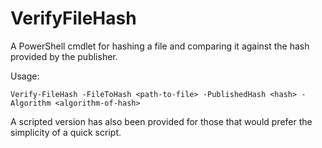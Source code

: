 # VerifyFileHash
A PowerShell cmdlet for hashing a file and comparing it against the hash provided by the publisher.

Usage:
```
Verify-FileHash -FileToHash <path-to-file> -PublishedHash <hash> -Algorithm <algorithm-of-hash>
```

A scripted version has also been provided for those that would prefer the simplicity of a quick script.
